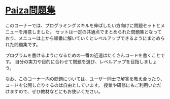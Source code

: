 # [Paiza問題集](https://paiza.jp/works/mondai)  

このコーナーでは、プログラミングスキルを伸ばしたい方向けに問題セットとメニューを用意しました。
セットは一定の共通点でまとめられた問題集となっており、メニューは上から順番に解いていくとレベルアップできるようにまとめられた問題集です。

プログラムを書けるようになるための一番の近道はたくさんコードを書くことです。
自分の実力や目的に合わせて問題を選び、レベルアップを目指しましょう。

なお、このコーナー内の問題については、ユーザー同士で解答を教え合ったり、コードを公開したりするのは自由としています。
授業や研修にもご利用いただけますので、ぜひ教材などにもお使いください。